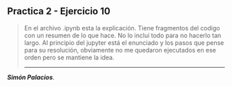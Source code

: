 ## Practica 2 - Ejercicio 10

> En el archivo .ipynb esta la explicación.
> Tiene fragmentos del codigo con un resumen de lo que hace. No lo incluí todo para no hacerlo tan largo.
> Al principio del jupyter está el enunciado y los pasos que pense para su resolución, obviamente 
> no me quedaron ejecutados en ese orden pero se mantiene la idea.
> ***************
***Simón Palacios***.
